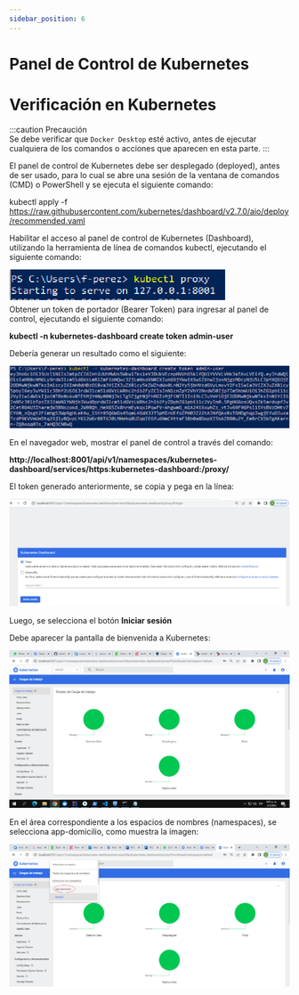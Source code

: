 ```yaml
---
sidebar_position: 6
---
```


# Panel de Control de Kubernetes


# Verificación en Kubernetes

:::caution Precaución  
Se debe verificar que `Docker Desktop` esté activo, antes de ejecutar cualquiera de los comandos o acciones que aparecen en esta parte. 
:::



El panel de control de Kubernetes debe ser desplegado (deployed), antes de ser usado, para lo cual se abre una sesión de la ventana de comandos (CMD) o PowerShell y se ejecuta el siguiente comando:

kubectl apply -f https://raw.githubusercontent.com/kubernetes/dashboard/v2.7.0/aio/deploy/recommended.yaml


Habilitar el acceso al panel de control de Kubernetes (Dashboard), utilizando la herramienta de línea de comandos kubectl, ejecutando el siguiente comando:

![Acceso al panel de control](/img/Kubernetes-kubectl-proxy-acceso.png)  
Obtener un token de portador (Bearer Token) para ingresar al panel de control, ejecutando el siguiente comando:

**kubectl -n kubernetes-dashboard create token admin-user**

Debería generar un resultado como el siguiente:

![Token Dashboard de Kubernetes](/img/Token-de-acceso-al-panel-de-Kubernetes.png)

En el navegador web, mostrar el panel de control a través del comando:

**http://localhost:8001/api/v1/namespaces/kubernetes-dashboard/services/https:kubernetes-dashboard:/proxy/**

El token generado anteriormente, se copia y pega en la línea:


![Dashboard de Kubernetes](/img/Panel-de-control-de-Kubernetes.png)

Luego, se selecciona el botón **Iniciar sesión**

Debe aparecer la pantalla de bienvenida a Kubernetes:

![Dashboard de Kubernetes](/img/Kubernetes-default.png)

En el área correspondiente a los espacios de nombres (namespaces), se selecciona app-domicilio, como muestra
la imagen:

![Espacio-de-nombres](/img/Espacio-de-nombres.png)
